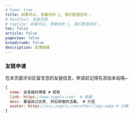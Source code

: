 ```yaml
---
# home: true
title: 如果可以, 带着你的 🔗, 我们把酒言欢 。
# heroText: 友链交换
# tagline: 如果可以, 带着你的 🔗, 我们把酒言欢 。
toc: false
article: false
pageview: false
breadcrumb: false
description: 友情链接
---
```


### 友链申请

在本页面评论区留言您的友链信息，申请前记得先添加本站哦~

```js
{
  name: 足各路的博客 # 昵称
  link: https://www.zugelu.com/  # 链接
  desc: 要逼自己优秀, 然后骄傲的活着。 # 介绍
  avatar: https://oss.zugelu.com/other/logo.webp # 头像
}
```

<!-- <CommentService /> -->

